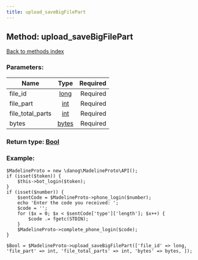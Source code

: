 ```yaml
---
title: upload_saveBigFilePart
---
```

## Method: upload\_saveBigFilePart  
[Back to methods index](index.md)


### Parameters:

| Name     |    Type       | Required |
|----------|:-------------:|---------:|
|file\_id|[long](../types/long.md) | Required|
|file\_part|[int](../types/int.md) | Required|
|file\_total\_parts|[int](../types/int.md) | Required|
|bytes|[bytes](../types/bytes.md) | Required|


### Return type: [Bool](../types/Bool.md)

### Example:


```
$MadelineProto = new \danog\MadelineProto\API();
if (isset($token)) {
    $this->bot_login($token);
}
if (isset($number)) {
    $sentCode = $MadelineProto->phone_login($number);
    echo 'Enter the code you received: ';
    $code = '';
    for ($x = 0; $x < $sentCode['type']['length']; $x++) {
        $code .= fgetc(STDIN);
    }
    $MadelineProto->complete_phone_login($code);
}

$Bool = $MadelineProto->upload_saveBigFilePart(['file_id' => long, 'file_part' => int, 'file_total_parts' => int, 'bytes' => bytes, ]);
```